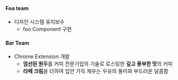 #### Foo team
  - 디자인 시스템 유지보수
    - foo Component 구현

#### Bar Team
  - Chrome Extension 개발
    - **엄선된 원두**를 커피 전문기업의 기술로 로스팅한 **깊고 풍부한 맛**의 커피
    - **라떼 크림**을 더하여 입안 가득 채우는 우유의 풍미와 부드러운 달콤함